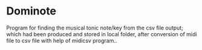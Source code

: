 # Dominote
Program for finding the musical tonic note/key from the csv file output;
which had been produced and stored in local folder, after conversion of midi file to csv file with help of midicsv program..
